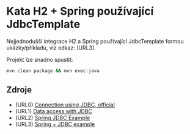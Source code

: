 # Kata H2 + Spring používající JdbcTemplate
Nejjednodušší integrace H2 a Spring používající JdbcTemplate formou ukázky/příkladu, viz odkaz: [URL3].

Projekt lze snadno spustit:

```sh
mvn clean package && mvn exec:java
```

## Zdroje
+ (URL0) [Connection using JDBC, official](http://h2database.com/html/tutorial.html#connecting_using_jdbc)
+ (URL1) [Data access with JDBC](https://docs.spring.io/spring/docs/current/spring-framework-reference/html/jdbc.html)
+ (URL2) [Spring JDBC Example](http://www.journaldev.com/2593/spring-jdbc-example)
+ (URL3) [Spring + JDBC example](http://www.mkyong.com/spring/maven-spring-jdbc-example/)
